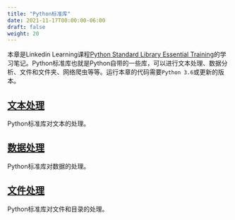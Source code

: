 ```yaml
---
title: "Python标准库"
date: 2021-11-17T00:00:00-06:00
draft: false
weight: 20
---
```


本章是Linkedin Learning课程[Python Standard Library Essential Training](https://www.linkedin.com/learning/python-standard-library-essential-training/python-text-processing)的学习笔记。Python标准库也就是Python自带的一些库，可以进行文本处理、数据分析、文件和文件夹、网络爬虫等等。运行本章的代码需要`Python 3.6`或更新的版本。

## [文本处理](./1.1_processing_text)

Python标准库对文本的处理。

## [数据处理](./1.2_manipulating_data)

Python标准库对数据的处理。

## [文件处理](./1.3_files_and_directories)

Python标准库对文件和目录的处理。